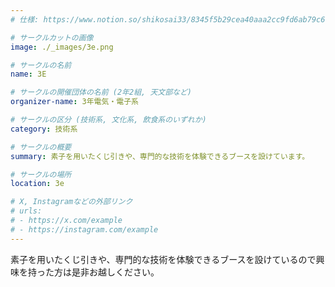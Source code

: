 ```yaml
---
# 仕様: https://www.notion.so/shikosai33/8345f5b29cea40aaa2cc9fd6ab79c6a6?pvs=4#5438a1577b604f39a67658a72f2283b8

# サークルカットの画像
image: ./_images/3e.png

# サークルの名前
name: 3E

# サークルの開催団体の名前 (2年2組, 天文部など)
organizer-name: 3年電気・電子系

# サークルの区分 (技術系, 文化系, 飲食系のいずれか)
category: 技術系

# サークルの概要
summary: 素子を用いたくじ引きや、専門的な技術を体験できるブースを設けています。

# サークルの場所
location: 3e

# X, Instagramなどの外部リンク
# urls:
# - https://x.com/example
# - https://instagram.com/example
---
```

<p class="text-base font-Dela text-mauve-11">
素子を用いたくじ引きや、専門的な技術を体験できるブースを設けているので興味を持った方は是非お越しください。
</p>
